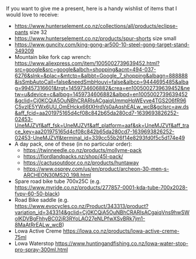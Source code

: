 If you want to give me a present, here is a handy wishlist of items that I would love to receive:
- https://www.hunterselement.co.nz/collections/all/products/eclipse-pants size 32
- https://www.hunterselement.co.nz/products/spur-shorts size small
- https://www.guncity.com/king-gong-ar500-10-steel-gong-target-stand-349209
- Mountain bike fork cap wrench: https://www.aliexpress.com/item/1005002739639452.html?src=google&src=google&albch=shopping&acnt=494-037-6276&slnk=&plac=&mtctp=&albbt=Google_7_shopping&albagn=888888&isSmbAutoCall=false&needSmbHouyi=false&albcp=9444695485&albag=99457316601&trgt=1459734606882&crea=en1005002739639452&netw=u&device=c&albpg=1459734606882&albpd=en1005002739639452&gclid=Cj0KCQiA5OuNBhCRARIsACgaiqUmmpHpWEyve4TGS206fR96C5vzIE5YWx6UU_OmEHckx66tXHrdVs0aAqshEALw_wcB&gclsrc=aw.ds&aff_fcid=aa201975165d4cf08c842b65da280cd7-1639693826252-02453-UneMJZVf&aff_fsk=UneMJZVf&aff_platform=aaf&sk=UneMJZVf&aff_trace_key=aa201975165d4cf08c842b65da280cd7-1639693826252-02453-UneMJZVf&terminal_id=339cc55b26f14e8293fd0f5c5d174e49
- A day pack, one of these (in no particular order):
  - https://twinneedle.co.nz/products/mollyme-pack
  - https://fiordlandpacks.nz/shop/45l-pack/
  - https://cactusoutdoor.co.nz/products/huntaway
  - https://www.osprey.com/us/en/product/archeon-30-men-s-ARCHEON30MS20_198.html
- Spare road bike tube 700x25C (e.g. https://www.myride.co.nz/products/277857-0001-kda-tube-700x2028-fvpv-60-50-black)
- Road Bike saddle (e.g. https://www.evocycles.co.nz/Product/343313/product?variation_id=343314&gclid=Cj0KCQiA5OuNBhCRARIsACgaiqVns9hwSWolKDVBgFhhyBC02jR3RYoLAO27eNLPfwXSvBRk7jm1-8MaAtRrEALw_wcB)
- Lowa Active Creme https://lowa.co.nz/products/lowa-active-creme-75ml
- Lowa Waterstop https://www.huntingandfishing.co.nz/lowa-water-stop-pro-spray-300ml.html

